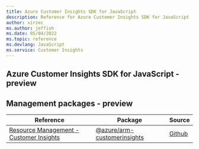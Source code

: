 ```yaml
---
title: Azure Customer Insights SDK for JavaScript
description: Reference for Azure Customer Insights SDK for JavaScript
author: xirzec
ms.author: jeffish
ms.date: 05/04/2022
ms.topic: reference
ms.devlang: JavaScript
ms.service: Customer Insights
---
```

## Azure Customer Insights SDK for JavaScript - preview
## Management packages - preview
| Reference | Package | Source |
|---|---|---|
|[Resource Management - Customer Insights](javascript/api/overview/azure/arm-customerinsights-readme)|[@azure/arm-customerinsights](https://www.npmjs.com/package/@azure/arm-customerinsights)|[Github](https://github.com/Azure/azure-sdk-for-js/blob/main/sdk/customer-insights/arm-customerinsights)|

